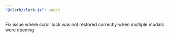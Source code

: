 ```yaml
---
"@clerk/clerk-js": patch
---
```


Fix issue where scroll lock was not restored correctly when multiple modals were opening
